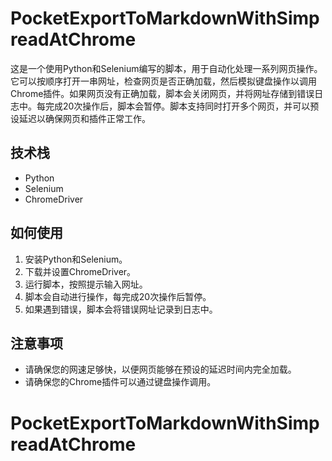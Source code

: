 # PocketExportToMarkdownWithSimpreadAtChrome

这是一个使用Python和Selenium编写的脚本，用于自动化处理一系列网页操作。它可以按顺序打开一串网址，检查网页是否正确加载，然后模拟键盘操作以调用Chrome插件。如果网页没有正确加载，脚本会关闭网页，并将网址存储到错误日志中。每完成20次操作后，脚本会暂停。脚本支持同时打开多个网页，并可以预设延迟以确保网页和插件正常工作。

## 技术栈

- Python
- Selenium
- ChromeDriver

## 如何使用

1. 安装Python和Selenium。
2. 下载并设置ChromeDriver。
3. 运行脚本，按照提示输入网址。
4. 脚本会自动进行操作，每完成20次操作后暂停。
5. 如果遇到错误，脚本会将错误网址记录到日志中。

## 注意事项

- 请确保您的网速足够快，以便网页能够在预设的延迟时间内完全加载。
- 请确保您的Chrome插件可以通过键盘操作调用。
# PocketExportToMarkdownWithSimpreadAtChrome
